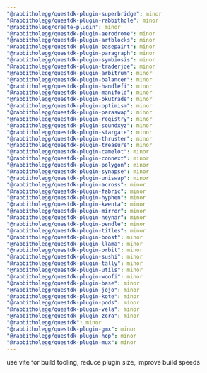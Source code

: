 ```yaml
---
"@rabbitholegg/questdk-plugin-superbridge": minor
"@rabbitholegg/questdk-plugin-rabbithole": minor
"@rabbitholegg/create-plugin": minor
"@rabbitholegg/questdk-plugin-aerodrome": minor
"@rabbitholegg/questdk-plugin-artblocks": minor
"@rabbitholegg/questdk-plugin-basepaint": minor
"@rabbitholegg/questdk-plugin-paragraph": minor
"@rabbitholegg/questdk-plugin-symbiosis": minor
"@rabbitholegg/questdk-plugin-traderjoe": minor
"@rabbitholegg/questdk-plugin-arbitrum": minor
"@rabbitholegg/questdk-plugin-balancer": minor
"@rabbitholegg/questdk-plugin-handlefi": minor
"@rabbitholegg/questdk-plugin-manifold": minor
"@rabbitholegg/questdk-plugin-okutrade": minor
"@rabbitholegg/questdk-plugin-optimism": minor
"@rabbitholegg/questdk-plugin-paraswap": minor
"@rabbitholegg/questdk-plugin-registry": minor
"@rabbitholegg/questdk-plugin-soundxyz": minor
"@rabbitholegg/questdk-plugin-stargate": minor
"@rabbitholegg/questdk-plugin-thruster": minor
"@rabbitholegg/questdk-plugin-treasure": minor
"@rabbitholegg/questdk-plugin-camelot": minor
"@rabbitholegg/questdk-plugin-connext": minor
"@rabbitholegg/questdk-plugin-polygon": minor
"@rabbitholegg/questdk-plugin-synapse": minor
"@rabbitholegg/questdk-plugin-uniswap": minor
"@rabbitholegg/questdk-plugin-across": minor
"@rabbitholegg/questdk-plugin-fabric": minor
"@rabbitholegg/questdk-plugin-hyphen": minor
"@rabbitholegg/questdk-plugin-kwenta": minor
"@rabbitholegg/questdk-plugin-mirror": minor
"@rabbitholegg/questdk-plugin-neynar": minor
"@rabbitholegg/questdk-plugin-pendle": minor
"@rabbitholegg/questdk-plugin-titles": minor
"@rabbitholegg/questdk-plugin-boost": minor
"@rabbitholegg/questdk-plugin-llama": minor
"@rabbitholegg/questdk-plugin-orbit": minor
"@rabbitholegg/questdk-plugin-sushi": minor
"@rabbitholegg/questdk-plugin-tally": minor
"@rabbitholegg/questdk-plugin-utils": minor
"@rabbitholegg/questdk-plugin-woofi": minor
"@rabbitholegg/questdk-plugin-base": minor
"@rabbitholegg/questdk-plugin-jojo": minor
"@rabbitholegg/questdk-plugin-kote": minor
"@rabbitholegg/questdk-plugin-pods": minor
"@rabbitholegg/questdk-plugin-vela": minor
"@rabbitholegg/questdk-plugin-zora": minor
"@rabbitholegg/questdk": minor
"@rabbitholegg/questdk-plugin-gmx": minor
"@rabbitholegg/questdk-plugin-hop": minor
"@rabbitholegg/questdk-plugin-mux": minor
---
```


use vite for build tooling, reduce plugin size, improve build speeds
